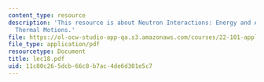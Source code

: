 ```yaml
---
content_type: resource
description: 'This resource is about Neutron Interactions: Energy and Angular Distributions,
  Thermal Motions.'
file: https://ol-ocw-studio-app-qa.s3.amazonaws.com/courses/22-101-applied-nuclear-physics-fall-2006/11c80c265dcb66c8b7ac4de6d301e5c7_lec18.pdf
file_type: application/pdf
resourcetype: Document
title: lec18.pdf
uid: 11c80c26-5dcb-66c8-b7ac-4de6d301e5c7
---
```

